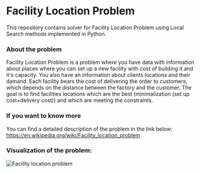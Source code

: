 # Facility Location Problem
This repository contains solver for Facility Location Problem using Local Search methods implemented in Python.

### About the problem
Facility Location Problem is a problem where you have data with information about places where you can set up a new facility with cost of building it and it's capacity. You also have an information about clients locations and their damand. Each facility bears the cost of delivering the order to customers, which depends on the distance between the factory and the customer. The goal is to find facilities locations which are the best (minimalization (set up cost+delivery cost)) and which are meeting the constraints.

### If you want to know more
You can find a detailed description of the problem in the link below:
https://en.wikipedia.org/wiki/Facility_location_problem


### Visualization of the problem:
![Facility location problem](https://www.researchgate.net/profile/Hans-Juergen-Sebastian/publication/221182599/figure/fig1/AS:651916598059010@1532440437548/Facility-location-problem-example.png)
